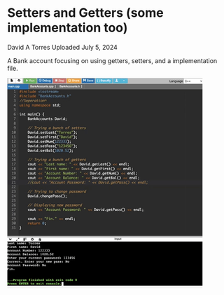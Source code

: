 # Setters and Getters (some implementation too)

David A Torres
Uploaded July 5, 2024

A Bank account focusing on using getters, setters, and a implementation file.

![](https://github.com/DavidaTorres1/Bank-Account/blob/main/giphy.gif)
